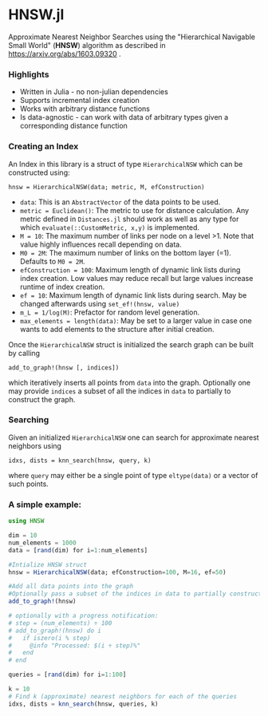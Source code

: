 # HNSW.jl
Approximate Nearest Neighbor Searches using the
"Hierarchical Navigable Small World" (**HNSW**) algorithm
as described in https://arxiv.org/abs/1603.09320 .


### Highlights
 - Written in Julia - no non-julian dependencies
 - Supports incremental index creation
 - Works with arbitrary distance functions
 - Is data-agnostic - can work with data of arbitrary types given a corresponding
 distance function

### Creating an Index
An Index in this library is a struct of type `HierarchicalNSW` which can be constructed using:

    hnsw = HierarchicalNSW(data; metric, M, efConstruction)


- `data`: This is an `AbstractVector` of the data points to be used.
- `metric = Euclidean()`: The metric to use for distance calculation. Any metric defined in `Distances.jl` should work as well as any type for which `evaluate(::CustomMetric, x,y)` is implemented.
- `M = 10`: The maximum number of links per node on a level >1. Note that value highly influences recall depending on data.
- `M0 = 2M`: The maximum number of links on the bottom layer (=1). Defaults to `M0 = 2M`.
- `efConstruction = 100`: Maximum length of dynamic link lists during index creation. Low values may reduce recall but large values increase runtime of index creation.
- `ef = 10`: Maximum length of dynamic link lists during search. May be changed afterwards using `set_ef!(hnsw, value)`
- `m_L = 1/log(M)`: Prefactor for random level generation.
- `max_elements = length(data)`: May be set to a larger value in case one wants to add elements to the structure after initial creation.

Once the `HierarchicalNSW` struct is initialized the search graph can be built by calling

    add_to_graph!(hnsw [, indices])

which iteratively inserts all points from `data` into the graph.
Optionally one may provide `indices` a subset of all the indices
in `data` to partially to construct the graph.

### Searching
Given an initialized `HierarchicalNSW` one can search for approximate nearest
neighbors using

    idxs, dists = knn_search(hnsw, query, k)

where `query` may either be a single point of type `eltype(data)`
or a vector of such points.


### A simple example:
```julia
using HNSW

dim = 10
num_elements = 1000
data = [rand(dim) for i=1:num_elements]

#Intialize HNSW struct
hnsw = HierarchicalNSW(data; efConstruction=100, M=16, ef=50)

#Add all data points into the graph
#Optionally pass a subset of the indices in data to partially construct the graph
add_to_graph!(hnsw)

# optionally with a progress notification:
# step = (num_elements) ÷ 100
# add_to_graph!(hnsw) do i
#   if iszero(i % step)
#     @info "Processed: $(i ÷ step)%"
#   end
# end

queries = [rand(dim) for i=1:100]

k = 10
# Find k (approximate) nearest neighbors for each of the queries
idxs, dists = knn_search(hnsw, queries, k)
```
